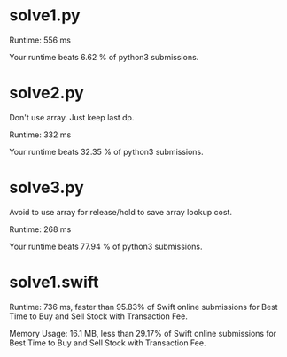 # solve1.py

Runtime: 556 ms

Your runtime beats 6.62 % of python3 submissions.

# solve2.py

Don't use array. Just keep last dp.

Runtime: 332 ms

Your runtime beats 32.35 % of python3 submissions.

# solve3.py

Avoid to use array for release/hold to save array lookup cost.

Runtime: 268 ms

Your runtime beats 77.94 % of python3 submissions.

# solve1.swift

Runtime: 736 ms, faster than 95.83% of Swift online submissions for Best Time to Buy and Sell Stock with Transaction Fee.

Memory Usage: 16.1 MB, less than 29.17% of Swift online submissions for Best Time to Buy and Sell Stock with Transaction Fee.

